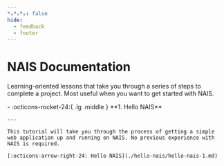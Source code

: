 ```yaml
---
ᴴₒᴴₒᴴₒ: false
hide:
  - feedback
  - footer
---
```


# NAIS Documentation
Learning-oriented lessons that take you through a series of steps to complete a project. Most useful when you want to get started with NAIS.

<div class="grid cards" markdown>
-   :octicons-rocket-24:{ .lg .middle } **1. Hello NAIS**

    ---

    This tutorial will take you through the process of getting a simple web application up and running on NAIS. No previous experience with NAIS is required.

    [:octicons-arrow-right-24: Hello NAIS](./hello-nais/hello-nais-1.md)

  </div>
